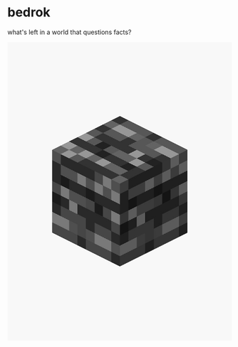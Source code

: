 # bedrok
what's left in a world that questions facts?

![](files/bg,f8f8f8-flat,750x,075,f-pad,750x1000,f8f8f8.jpg)